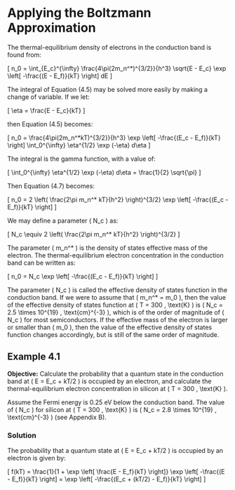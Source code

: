 # Applying the Boltzmann Approximation

The thermal-equilibrium density of electrons in the conduction band is found from:

\[
n_0 = \int_{E_c}^{\infty} \frac{4\pi(2m_n^*)^{3/2}}{h^3} \sqrt{E - E_c} \exp \left[ -\frac{(E - E_f)}{kT} \right] dE
\]

The integral of Equation (4.5) may be solved more easily by making a change of variable. If we let:

\[
\eta = \frac{E - E_c}{kT}
\]

then Equation (4.5) becomes:

\[
n_0 = \frac{4\pi(2m_n^*kT)^{3/2}}{h^3} \exp \left[ -\frac{(E_c - E_f)}{kT} \right] \int_0^{\infty} \eta^{1/2} \exp (-\eta) d\eta
\]

The integral is the gamma function, with a value of:

\[
\int_0^{\infty} \eta^{1/2} \exp (-\eta) d\eta = \frac{1}{2} \sqrt{\pi}
\]

Then Equation (4.7) becomes:

\[
n_0 = 2 \left( \frac{2\pi m_n^* kT}{h^2} \right)^{3/2} \exp \left[ -\frac{(E_c - E_f)}{kT} \right]
\]

We may define a parameter \( N_c \) as:

\[
N_c \equiv 2 \left( \frac{2\pi m_n^* kT}{h^2} \right)^{3/2}
\]

The parameter \( m_n^* \) is the density of states effective mass of the electron. The thermal-equilibrium electron concentration in the conduction band can be written as:

\[
n_0 = N_c \exp \left[ -\frac{(E_c - E_f)}{kT} \right]
\]

The parameter \( N_c \) is called the effective density of states function in the conduction band. If we were to assume that \( m_n^* = m_0 \), then the value of the effective density of states function at \( T = 300 \, \text{K} \) is \( N_c = 2.5 \times 10^{19} \, \text{cm}^{-3} \), which is of the order of magnitude of \( N_c \) for most semiconductors. If the effective mass of the electron is larger or smaller than \( m_0 \), then the value of the effective density of states function changes accordingly, but is still of the same order of magnitude.

## Example 4.1

**Objective:** Calculate the probability that a quantum state in the conduction band at \( E = E_c + kT/2 \) is occupied by an electron, and calculate the thermal-equilibrium electron concentration in silicon at \( T = 300 \, \text{K} \).

Assume the Fermi energy is 0.25 eV below the conduction band. The value of \( N_c \) for silicon at \( T = 300 \, \text{K} \) is \( N_c = 2.8 \times 10^{19} \, \text{cm}^{-3} \) (see Appendix B).

### Solution

The probability that a quantum state at \( E = E_c + kT/2 \) is occupied by an electron is given by:

\[
f(kT) = \frac{1}{1 + \exp \left[ \frac{E - E_f}{kT} \right]} \exp \left[ -\frac{(E - E_f)}{kT} \right] = \exp \left[ -\frac{(E_c + (kT/2) - E_f)}{kT} \right]
\]